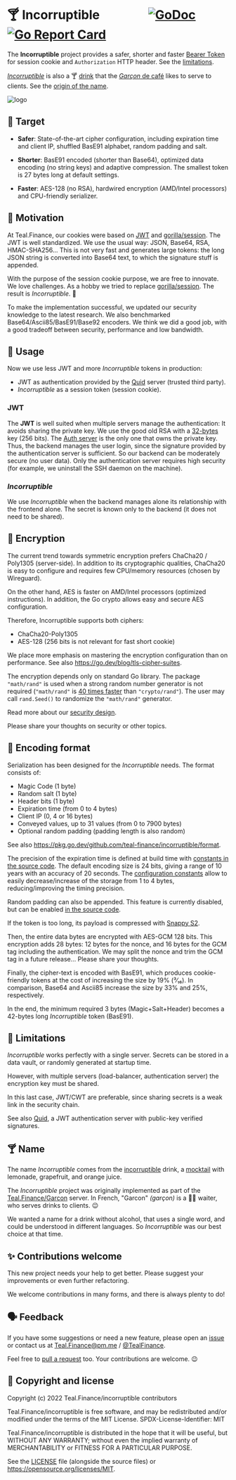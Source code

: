 # 🍸 Incorruptible &emsp; &emsp; &emsp; [![GoDoc][i]][d] [![Go Report Card][b]][r]

The **Incorruptible** project provides
a safer, shorter and faster [Bearer Token][t]
for session cookie and `Authorization` HTTP header.
See the [limitations](#🚫-limitations).

[_Incorruptible_][d] is also a 🍸 [drink][m]
that the [_Garçon_ de café][w] likes to serve to clients.
See the [origin of the name](#🍸-name).

[i]: https://pkg.go.dev/badge/github.com/teal-finance/incorruptible.svg
[d]: https://pkg.go.dev/github.com/teal-finance/incorruptible "Go documentation for Incorruptible"
[b]: https://goreportcard.com/badge/github.com/teal-finance/incorruptible
[r]: https://goreportcard.com/report/github.com/teal-finance/incorruptible
[t]: https://www.rfc-editor.org/rfc/rfc6750.html
[c]: https://www.shakeitdrinkit.com/incorruptible-cocktail-1618.html
[m]: https://en.wikipedia.org/wiki/Mocktail "Incorruptible is also a Mocktail: a cocktail without alcohol"
[w]: https://en.wiktionary.org/wiki/garçon_de_café

![logo](docs/incorruptible.png)

## 🎯 Target

- **Safer**: State-of-the-art cipher configuration,
  including expiration time and client IP,
  shuffled BasE91 alphabet,
  random padding and salt.

- **Shorter**: BasE91 encoded (shorter than Base64),
  optimized data encoding (no string keys) and adaptive compression.
  The smallest token is 27 bytes long at default settings.

- **Faster**: AES-128 (no RSA),
  hardwired encryption (AMD/Intel processors)
  and CPU-friendly serializer.

## 👶 Motivation

At Teal.Finance, our cookies were based on [JWT][q] and [gorilla/session][s].
The JWT is well standardized.
We use the usual way: JSON, Base64, RSA, HMAC-SHA256…
This is not very fast and generates large tokens:
the long JSON string is converted into Base64 text,
to which the signature stuff is appended.

With the purpose of the session cookie purpose,
we are free to innovate.
We love challenges.
As a hobby we tried to replace [gorilla/session][s].
The result is _Incorruptible_. 🎉

To make the implementation successful,
we updated our security knowledge to the latest research.
We also benchmarked Base64/Ascii85/BasE91/Base92 encoders.
We think we did a good job,
with a good tradeoff between
security, performance and low bandwidth.

[q]: https://github.com/teal-finance/quid
[s]: https://github.com/gorilla/sessions

## 🤫 Usage

Now we use less JWT and more _Incorruptible_ tokens in production:

- JWT as authentication provided by the [Quid][q] server (trusted third party).
- _Incorruptible_ as a session token (session cookie).

### JWT

The **JWT** is well suited when multiple servers manage the authentication:
It avoids sharing the private key.
We use the good old RSA with a [32-bytes] key (256 bits).
The [Auth server][q] is the only one that owns the private key.
Thus, the backend manages the user login,
since the signature provided by the authentication server is sufficient.
So our backend can be moderately secure (no user data).
Only the authentication server requires high security
(for example, we uninstall the SSH daemon on the machine).

[32-bytes]: https://crypto.stackexchange.com/q/34864#34866

### _Incorruptible_

We use _Incorruptible_ when the backend manages alone
its relationship with the frontend alone.
The secret is known only to the backend
(it does not need to be shared).

## 🔐 Encryption

The current trend towards symmetric encryption
prefers ChaCha20 / Poly1305 (server-side).
In addition to its cryptographic qualities,
ChaCha20 is easy to configure and requires
few CPU/memory resources (chosen by Wireguard).

On the other hand, AES is faster
on AMD/Intel processors (optimized instructions).
In addition, the Go crypto allows
easy and secure AES configuration.

Therefore, Incorruptible supports both ciphers:

- ChaCha20-Poly1305
- AES-128 (256 bits is not relevant for fast short cookie)

We place more emphasis on mastering
the encryption configuration than on performance.
See also <https://go.dev/blog/tls-cipher-suites>.

The encryption depends only on standard Go library.
The package `"math/rand"` is used when
a strong random number generator is not required
(`"math/rand"` is
[40 times faster](https://github.com/SimonWaldherr/golang-benchmarks#random)
than `"crypto/rand"`).
The user may call `rand.Seed()` to randomize the `"math/rand"` generator.

Read more about our [security design](docs/security-design.md).

Please share your thoughts on security or other topics.

## 🍪 Encoding format

Serialization has been
designed for the _Incorruptible_ needs.
The format consists of:

- Magic Code (1 byte)
- Random salt (1 byte)
- Header bits (1 byte)
- Expiration time (from 0 to 4 bytes)
- Client IP (0, 4 or 16 bytes)
- Conveyed values, up to 31 values (from 0 to 7900 bytes)
- Optional random padding (padding length is also random)

See also <https://pkg.go.dev/github.com/teal-finance/incorruptible/format>.

The precision of the expiration time is defined
at build time with [constants in the source code][c2].
The default encoding size is 24 bits,
giving a range of 10 years with an accuracy of 20 seconds.
The [configuration constants][c1]
allow to easily decrease/increase of the storage from 1 to 4 bytes,
reducing/improving the timing precision.

Random padding can also be appended.
This feature is currently disabled,
but can be enabled [in the source code][c2].

If the token is too long, its payload
is compressed with [Snappy S2][s2].

[s2]: https://www.reddit.com/r/golang/comments/nziwb1/s2_fully_snappy_compatible_compression_faster_and/
[c1]: https://github.com/teal-finance/incorruptible/blob/main/format/coding/expiry.go#L13
[c2]: https://github.com/teal-finance/incorruptible/blob/main/format/marshal.go

Then, the entire data bytes are encrypted with AES-GCM 128 bits.
This encryption adds 28 bytes: 12 bytes for the nonce,
and 16 bytes for the GCM tag including the authentication.
We may split the nonce and trim the GCM tag in a future release…
Please share your thoughts.

Finally, the cipher-text is encoded with BasE91,
which produces cookie-friendly tokens
at the cost of increasing the size by 19% (³⁄₁₆).
In comparison, Base64 and Ascii85 increase the size
by 33% and 25%, respectively.

In the end, the minimum required 3 bytes (Magic+Salt+Header)
becomes a 42-bytes long _Incorruptible_ token (BasE91).

## 🚫 Limitations

_Incorruptible_ works perfectly with a single server.
Secrets can be stored in a data vault,
or randomly generated at startup time.

However, with multiple servers
(load-balancer, authentication server)
the encryption key must be shared.

In this last case, JWT/CWT are preferable,
since sharing secrets is a weak link in the security chain.

See also [Quid][q], a JWT authentication server
with public-key verified signatures.

## 🍸 Name

The name _Incorruptible_ comes from the [incorruptible][c] drink,
a [mocktail][m] with lemonade, grapefruit, and orange juice.

The _Incorruptible_ project was originally implemented
as part of the [Teal.Finance/Garcon][g] server.
In French, "Garcon" _(garçon)_ is a 💁‍♂️ waiter,
who serves drinks to clients. 😉

We wanted a name for a drink without alcohol,
that uses a single word,
and could be understood in different languages.
So _Incorruptible_ was our best choice at that time.

[g]: https://github.com/teal-finance/garcon

## ✨ Contributions welcome

This new project needs your help to get better.
Please suggest your improvements
or even further refactoring.

We welcome contributions in many forms,
and there is always plenty to do!

## 🗣️ Feedback

If you have some suggestions or need a new feature,
please open an [issue]
or contact us at Teal.Finance@pm.me /
[@TealFinance](https://twitter.com/TealFinance).

Feel free to [pull a request][pr] too.
Your contributions are welcome. :wink:

[issue]: https://github.com/teal-finance/incorruptible/issues
[pr]: https://github.com/teal-finance/incorruptible/pulls

## 🗽 Copyright and license

Copyright (c) 2022 Teal.Finance/incorruptible contributors

Teal.Finance/incorruptible is free software,
and may be redistributed and/or modified
under the terms of the MIT License.
SPDX-License-Identifier: MIT

Teal.Finance/incorruptible is distributed
in the hope that it will be useful,
but WITHOUT ANY WARRANTY; without even the implied warranty
of MERCHANTABILITY or FITNESS FOR A PARTICULAR PURPOSE.

See the [LICENSE](LICENSE) file (alongside the source files)
or <https://opensource.org/licenses/MIT>.
